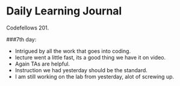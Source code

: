 # Daily Learning Journal

Codefellows 201.

###7th day:
  - Intrigued by all the work that goes into coding.
  - lecture went a little fast, its a good thing we have it on video.
  - Again TAs are helpful.
  - Instruction we had yesterday should be the standard.
  - I am still working on the lab from yesterday, alot of screwing up. 






